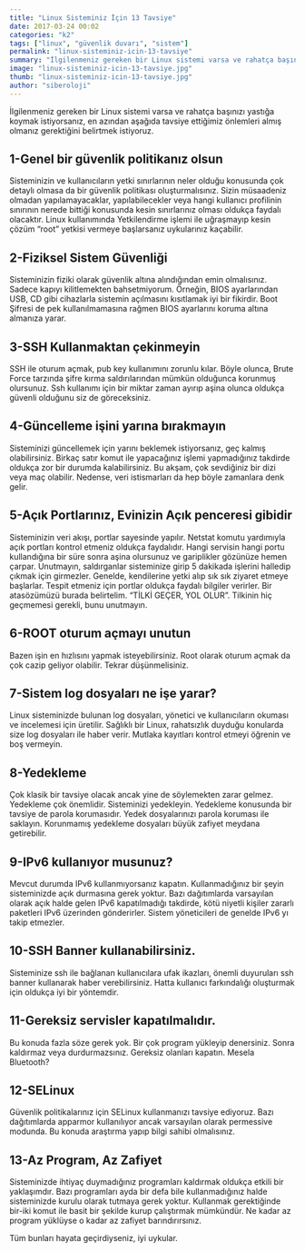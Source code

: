 ```yaml
---
title: "Linux Sisteminiz İçin 13 Tavsiye"
date: 2017-03-24 00:02
categories: "k2"
tags: ["linux", "güvenlik duvarı", "sistem"]
permalink: "linux-sisteminiz-icin-13-tavsiye"
summary: "İlgilenmeniz gereken bir Linux sistemi varsa ve rahatça başınızı yastığa koymak istiyorsanız, en azından aşağıda tavsiye ettiğimiz önlemleri almış olmanız gerektiğini belirtmek istiyoruz."
image: "linux-sisteminiz-icin-13-tavsiye.jpg"
thumb: "linux-sisteminiz-icin-13-tavsiye.jpg"
author: "siberoloji"
---
```

İlgilenmeniz gereken bir Linux sistemi varsa ve rahatça başınızı yastığa koymak istiyorsanız, en azından aşağıda tavsiye ettiğimiz önlemleri almış olmanız gerektiğini belirtmek istiyoruz.

## 1-Genel bir güvenlik politikanız olsun
Sisteminizin ve kullanıcıların yetki sınırlarının neler olduğu konusunda çok detaylı olmasa da bir güvenlik politikası oluşturmalısınız. Sizin müsaadeniz olmadan yapılamayacaklar, yapılabilecekler veya hangi kullanıcı profilinin sınırının nerede bittiği konusunda kesin sınırlarınız olması oldukça faydalı olacaktır. Linux kullanımında Yetkilendirme işlemi ile uğraşmayıp kesin çözüm “root” yetkisi vermeye başlarsanız uykularınız kaçabilir.

## 2-Fiziksel Sistem Güvenliği
Sisteminizin fiziki olarak güvenlik altına alındığından emin olmalısınız. Sadece kapıyı kilitlemekten bahsetmiyorum. Örneğin, BIOS ayarlarından USB, CD gibi cihazlarla sistemin açılmasını kısıtlamak iyi bir fikirdir. Boot Şifresi de pek kullanılmamasına rağmen BIOS ayarlarını koruma altına almanıza yarar.

## 3-SSH Kullanmaktan çekinmeyin
SSH ile oturum açmak, pub key kullanımını zorunlu kılar. Böyle olunca, Brute Force tarzında şifre kırma saldırılarından mümkün olduğunca korunmuş olursunuz. Ssh kullanımı için bir miktar zaman ayırıp aşina olunca oldukça güvenli olduğunu siz de göreceksiniz.

## 4-Güncelleme işini yarına bırakmayın
Sisteminizi güncellemek için yarını beklemek istiyorsanız, geç kalmış olabilirsiniz. Birkaç satır komut ile yapacağınız işlemi yapmadığınız takdirde oldukça zor bir durumda kalabilirsiniz. Bu akşam, çok sevdiğiniz bir dizi veya maç olabilir. Nedense, veri istismarları da hep böyle zamanlara denk gelir.

## 5-Açık Portlarınız, Evinizin Açık penceresi gibidir
Sisteminizin veri akışı, portlar sayesinde yapılır. Netstat komutu yardımıyla açık portları kontrol etmeniz oldukça faydalıdır. Hangi servisin hangi portu kullandığına bir süre sonra aşina olursunuz ve gariplikler gözünüze hemen çarpar. Unutmayın, saldırganlar sisteminize girip 5 dakikada işlerini halledip çıkmak için girmezler. Genelde, kendilerine yetki alıp sık sık ziyaret etmeye başlarlar. Tespit etmeniz için portlar oldukça faydalı bilgiler verirler. Bir atasözümüzü burada belirtelim. “TİLKİ GEÇER, YOL OLUR”. Tilkinin hiç geçmemesi gerekli, bunu unutmayın.

## 6-ROOT oturum açmayı unutun
Bazen işin en hızlısını yapmak isteyebilirsiniz. Root olarak oturum açmak da çok cazip geliyor olabilir. Tekrar düşünmelisiniz.

## 7-Sistem log dosyaları ne işe yarar?
Linux sisteminizde bulunan log dosyaları, yönetici ve kullanıcıların okuması ve incelemesi için üretilir. Sağlıklı bir Linux, rahatsızlık duyduğu konularda size log dosyaları ile haber verir. Mutlaka kayıtları kontrol etmeyi öğrenin ve boş vermeyin.

## 8-Yedekleme
Çok klasik bir tavsiye olacak ancak yine de söylemekten zarar gelmez. Yedekleme çok önemlidir. Sisteminizi yedekleyin. Yedekleme konusunda bir tavsiye de parola korumasıdır. Yedek dosyalarınızı parola koruması ile saklayın. Korunmamış yedekleme dosyaları büyük zafiyet meydana getirebilir.

## 9-IPv6 kullanıyor musunuz?
Mevcut durumda IPv6 kullanmıyorsanız kapatın. Kullanmadığınız bir şeyin sisteminizde açık durmasına gerek yoktur. Bazı dağıtımlarda varsayılan olarak açık halde gelen IPv6 kapatılmadığı takdirde, kötü niyetli kişiler zararlı paketleri IPv6 üzerinden gönderirler. Sistem yöneticileri de genelde IPv6 yı takip etmezler.

## 10-SSH Banner kullanabilirsiniz.
Sisteminize ssh ile bağlanan kullanıcılara ufak ikazları, önemli duyuruları ssh banner kullanarak haber verebilirsiniz. Hatta kullanıcı farkındalığı oluşturmak için oldukça iyi bir yöntemdir.

## 11-Gereksiz servisler kapatılmalıdır.
Bu konuda fazla söze gerek yok. Bir çok program yükleyip denersiniz. Sonra kaldırmaz veya durdurmazsınız. Gereksiz olanları kapatın. Mesela Bluetooth?

## 12-SELinux
Güvenlik politikalarınız için SELinux kullanmanızı tavsiye ediyoruz. Bazı dağıtımlarda apparmor kullanılıyor ancak varsayılan olarak permessive modunda. Bu konuda araştırma yapıp bilgi sahibi olmalısınız.

## 13-Az Program, Az Zafiyet
Sisteminizde ihtiyaç duymadığınız programları kaldırmak oldukça etkili bir yaklaşımdır. Bazı programları ayda bir defa bile kullanmadığınız halde sisteminizde kurulu olarak tutmaya gerek yoktur. Kullanmak gerektiğinde bir-iki komut ile basit bir şekilde kurup çalıştırmak mümkündür. Ne kadar az program yüklüyse o kadar az zafiyet barındırırsınız.

Tüm bunları hayata geçirdiyseniz, iyi uykular.
